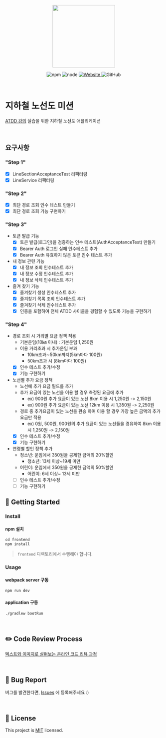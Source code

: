 <p align="center">
    <img width="200px;" src="https://raw.githubusercontent.com/woowacourse/atdd-subway-admin-frontend/master/images/main_logo.png"/>
</p>
<p align="center">
  <img alt="npm" src="https://img.shields.io/badge/npm-%3E%3D%205.5.0-blue">
  <img alt="node" src="https://img.shields.io/badge/node-%3E%3D%209.3.0-blue">
  <a href="https://edu.nextstep.camp/c/R89PYi5H" alt="nextstep atdd">
    <img alt="Website" src="https://img.shields.io/website?url=https%3A%2F%2Fedu.nextstep.camp%2Fc%2FR89PYi5H">
  </a>
  <img alt="GitHub" src="https://img.shields.io/github/license/next-step/atdd-subway-service">
</p>

<br>

# 지하철 노선도 미션

[ATDD 강의](https://edu.nextstep.camp/c/R89PYi5H) 실습을 위한 지하철 노선도 애플리케이션

<br>

## 요구사항

### "Step 1"

- [x] LineSectionAcceptanceTest 리팩터링
- [x] LineService 리팩터링

### "Step 2"

- [x] 최단 경로 조회 인수 테스트 만들기
- [x] 최단 경로 조회 기능 구현하기

### "Step 3"

- 토큰 발급 기능
    - [x] 토큰 발급(로그인)을 검증하는 인수 테스트(AuthAcceptanceTest) 만들기
    - [x] Bearer Auth 로그인 실패 인수테스트 추가
    - [x] Bearer Auth 유효하지 않은 토큰 인수 테스트 추가
- 내 정보 관련 기능
    - [x] 내 정보 조회 인수테스트 추가
    - [x] 내 정보 수정 인수테스트 추가
    - [x] 내 정보 삭제 인수테스트 추가
- 즐겨 찾기 기능
    - [x] 즐겨찾기 생성 인수테스트 추가
    - [x] 즐겨찾기 목록 조회 인수테스트 추가
    - [x] 즐겨찾기 삭제 인수테스트 추가
    - [x] 인증을 포함하여 전체 ATDD 사이클을 경험할 수 있도록 기능을 구현하기

### "Step 4"

- 경로 조회 시 거리별 요금 정책 적용
    - 기본운임(10㎞ 이내) : 기본운임 1,250원
    - 이용 거리초과 시 추가운임 부과
        - 10km초과∼50km까지(5km마다 100원)
        - 50km초과 시 (8km마다 100원)
    - [x] 인수 테스트 추가/수정
    - [x] 기능 구현하기
- 노선별 추가 요금 정책
    - 노선에 추가 요금 필드를 추가
    - 추가 요금이 있는 노선을 이용 할 경우 측정된 요금에 추가
        - ex) 900원 추가 요금이 있는 노선 8km 이용 시 1,250원 -> 2,150원
        - ex) 900원 추가 요금이 있는 노선 12km 이용 시 1,350원 -> 2,250원
    - 경로 중 추가요금이 있는 노선을 환승 하여 이용 할 경우 가장 높은 금액의 추가 요금만 적용
        - ex) 0원, 500원, 900원의 추가 요금이 있는 노선들을 경유하여 8km 이용 시 1,250원 -> 2,150원
    - [x] 인수 테스트 추가/수정
    - [x] 기능 구현하기
- 연령별 할인 정책 추가
    - 청소년: 운임에서 350원을 공제한 금액의 20%할인
        - 청소년: 13세 이상~19세 미만
    - 어린이: 운임에서 350원을 공제한 금액의 50%할인
        - 어린이: 6세 이상~ 13세 미만
    - [ ] 인수 테스트 추가/수정
    - [ ] 기능 구현하기

## 🚀 Getting Started

### Install

#### npm 설치

```
cd frontend
npm install
```

> `frontend` 디렉토리에서 수행해야 합니다.

### Usage

#### webpack server 구동

```
npm run dev
```

#### application 구동

```
./gradlew bootRun
```

<br>

## ✏️ Code Review Process

[텍스트와 이미지로 살펴보는 온라인 코드 리뷰 과정](https://github.com/next-step/nextstep-docs/tree/master/codereview)

<br>

## 🐞 Bug Report

버그를 발견한다면, [Issues](https://github.com/next-step/atdd-subway-service/issues) 에 등록해주세요 :)

<br>

## 📝 License

This project is [MIT](https://github.com/next-step/atdd-subway-service/blob/master/LICENSE.md) licensed.
